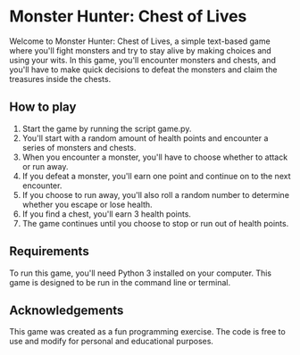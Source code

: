 # Monster Hunter: Chest of Lives
Welcome to Monster Hunter: Chest of Lives, a simple text-based game where you'll fight monsters and try to stay alive by making choices and using your wits. In this game, you'll encounter monsters and chests, and you'll have to make quick decisions to defeat the monsters and claim the treasures inside the chests.

## How to play
1. Start the game by running the script game.py.
2. You'll start with a random amount of health points and encounter a series of monsters and chests.
3. When you encounter a monster, you'll have to choose whether to attack or run away.
4. If you defeat a monster, you'll earn one point and continue on to the next encounter.
5. If you choose to run away, you'll also roll a random number to determine whether you escape or lose health.
6. If you find a chest, you'll earn 3 health points.
7. The game continues until you choose to stop or run out of health points.

## Requirements
To run this game, you'll need Python 3 installed on your computer. This game is designed to be run in the command line or terminal.

## Acknowledgements
This game was created as a fun programming exercise. The code is free to use and modify for personal and educational purposes.